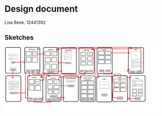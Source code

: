 # Design document  
Lisa Beek. 12441392  
  
## Sketches  
![img](https://github.com/lisa259/MinorProject/blob/master/doc/project.png)

## 
